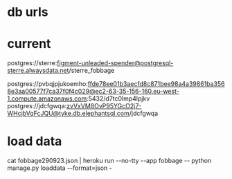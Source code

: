 # db urls

# current
postgres://sterre:figment-unleaded-spender@postgresql-sterre.alwaysdata.net/sterre_fobbage

postgres://pvbqjpjukoemho:ffde78ee01b3aecfd8c871bee98a4a39861ba3568e3aa00577f7ca37f0f4c029@ec2-63-35-156-160.eu-west-1.compute.amazonaws.com:5432/d7tc0lmp4lpjkv
postgres://jdcfgwqa:zvVxVM8OvP95YGcO2j7-WHcjbVqFcJQU@tyke.db.elephantsql.com/jdcfgwqa

# load data
cat fobbage290923.json | heroku run --no-tty --app fobbage -- python manage.py loaddata --format=json -
